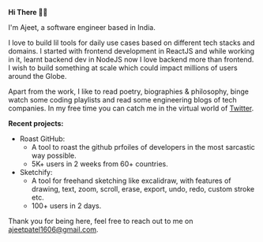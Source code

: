 <b> Hi There 🙋‍♂️</b>

I'm Ajeet, a software engineer based in India.

I love to build lil tools for daily use cases based on different tech stacks and domains. I started with frontend development in ReactJS and while working in it, learnt backend dev in NodeJS now I love backend more than frontend. I wish to build something at scale which could impact millions of users around the Globe.

Apart from the work, I like to read poetry, biographies & philosophy, binge watch some coding playlists and read some engineering blogs of tech companies. In my free time you can catch me in the virtual world of <a href="https://x.com/Iampatelajeet">Twitter</a>.

<b>Recent projects:</b>
- Roast GitHub:
  - A tool to roast the github prfoiles of developers in the most sarcastic way possible.
  - 5K+ users in 2 weeks from 60+ countries.
- Sketchify:
     - A tool for freehand sketching like excalidraw, with features of drawing, text, zoom, scroll, erase, export, undo, redo, custom stroke etc.
     -  100+ users in 2 days.

 Thank you for being here, feel free to reach out to me on ajeetpatel1606@gmail.com.
